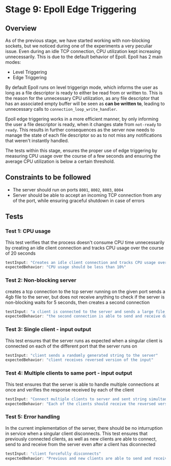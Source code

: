 # Stage 9: Epoll Edge Triggering

## Overview
As of the previous stage, we have started working with non-blocking sockets, but we noticed during one of the experiments a very peculiar issue. Even during an idle TCP connection, CPU utilization kept increasing unnecessarily. This is due to the default behavior of Epoll. 
Epoll has 2 main modes: 
- Level Triggering
- Edge Triggering


By default Epoll runs on level triggerign mode, which informs the user as long as a file descriptor is ready to either be read from or written to. This is the reason for the unnecessary CPU utilization, as any file descriptor that has an associated empty buffer will be seen as **can be written to**, leading to unnecessary calls to `connection_loop_write_handler`.

Epoll edge triggering works in a more efficient manner, by only informing the user a file descriptor is ready, when it changes state from `not-ready` to `ready`. This results in further consequences as the server now needs to manage the state of each file descriptor so as to not miss any notifications that weren't instantly handled.

The tests within this stage, ensures the proper use of edge triggering by measuring CPU usage over the course of a few seconds and ensuring the average CPU utilization is below a certain threshold.



## Constraints to be followed
- The server should run on ports `8001`, `8002`, `8003`, `8004`
- Server should be able to accept an incoming TCP connection from any of the port, while ensuring graceful shutdown in case of errors

## Tests
### Test 1: CPU usage
This test verifies that the process doesn't consume CPU time unnecessarily by creating an idle client connection and tracks CPU usage over the course of 20 seconds

```js
testInput: "Creates an idle client connection and tracks CPU usage over the course of 20 seconds"
expectedBehavior: "CPU usage should be less than 10%"
```

### Test 2: Non-blocking server
creates a tcp connection to the tcp server running on the given port sends a 4gb file to the server, but does not receive anything to check if the server is non-blocking waits for 5 seconds, then creates a second connection

```js
testInput: "a client is connected to the server and sends a large file, but does not receive any data from the server. After 30 seconds, a second client is connected to the server, and verifies if the server responds"
expectedBehavior: "the second connection is able to send and receive data from the server"
```

### Test 3: Single client - input output
This test ensures that the server runs as expected when a singular client is connected on each of the different port that the server runs on

```js
testInput: "client sends a randomly generated string to the server"
expectedBehavior: "client receives reversed version of the input"
```

### Test 4: Multiple clients to same port - input output
This test ensures that the server is able to handle multiple connections at once and verifies the response received by each of the client

```js
testInput: "Connect multiple clients to server and sent string simultaneously"
expectedBehavior: "Each of the clients should receive the reversed versions of the string that they sent"
```

### Test 5: Error handling
In the current implementation of the server, there should be no inturruption in service when a singular client disconnects. This test ensures that previously connected clients, as well as new clients are able to connect, send to and receive from the server even after a client has diconnected

```js
testInput: "client forcefully disconnects"
expectedBehavior: "Previous and new clients are able to send and receive output as expected"
```


